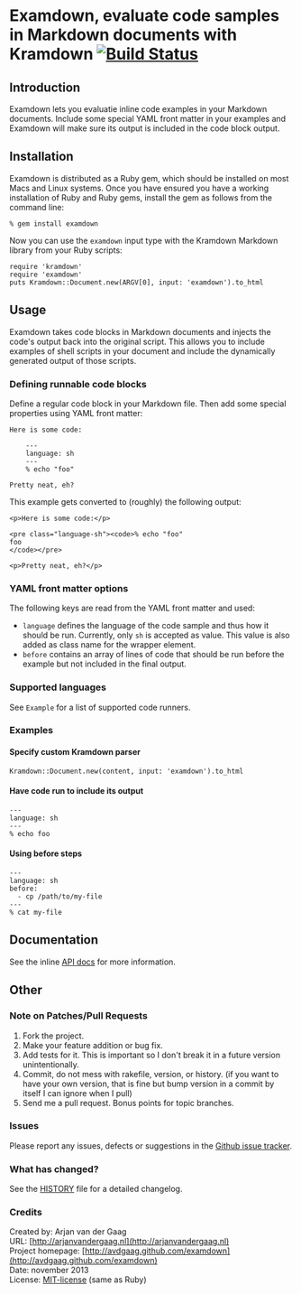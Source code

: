 # Examdown, evaluate code samples in Markdown documents with Kramdown [![Build Status](https://secure.travis-ci.org/avdgaag/examdown.png?branch=master)](http://travis-ci.org/avdgaag/examdown)

## Introduction

Examdown lets you evaluatie inline code examples in your Markdown documents.
Include some special YAML front matter in your examples and Examdown will make
sure its output is included in the code block output.

## Installation

Examdown is distributed as a Ruby gem, which should be installed on most Macs
and Linux systems. Once you have ensured you have a working installation of
Ruby and Ruby gems, install the gem as follows from the command line:

    % gem install examdown

Now you can use the `examdown` input type with the Kramdown Markdown
library from your Ruby scripts:

    require 'kramdown'
    require 'examdown'
    puts Kramdown::Document.new(ARGV[0], input: 'examdown').to_html

## Usage

Examdown takes code blocks in Markdown documents and injects the code's
output back into the original script. This allows you to include examples of
shell scripts in your document and include the dynamically generated output
of those scripts.

### Defining runnable code blocks

Define a regular code block in your Markdown file. Then add some special properties
using YAML front matter:

    Here is some code:

        ---
        language: sh
        ---
        % echo "foo"

    Pretty neat, eh?

This example gets converted to (roughly) the following output:

    <p>Here is some code:</p>

    <pre class="language-sh"><code>% echo "foo"
    foo
    </code></pre>

    <p>Pretty neat, eh?</p>

### YAML front matter options

The following keys are read from the YAML front matter and used:

* `language` defines the language of the code sample and thus how
  it should be run. Currently, only `sh` is accepted as value.
  This value is also added as class name for the wrapper element.
* `before` contains an array of lines of code that should be run
  before the example but not included in the final output.

### Supported languages

See `Example` for a list of supported code runners.

### Examples

#### Specify custom Kramdown parser

    Kramdown::Document.new(content, input: 'examdown').to_html

#### Have code run to include its output

    ---
    language: sh
    ---
    % echo foo

#### Using before steps

    ---
    language: sh
    before:
      - cp /path/to/my-file
    ---
    % cat my-file

## Documentation

See the inline [API docs](http://rubydoc.info/github/avdgaag/examdown/master/frames) for more information.

## Other

### Note on Patches/Pull Requests

1. Fork the project.
2. Make your feature addition or bug fix.
3. Add tests for it. This is important so I don't break it in a future version
   unintentionally.
4. Commit, do not mess with rakefile, version, or history. (if you want to have
   your own version, that is fine but bump version in a commit by itself I can
   ignore when I pull)
5. Send me a pull request. Bonus points for topic branches.

### Issues

Please report any issues, defects or suggestions in the [Github issue
tracker](https://github.com/avdgaag/examdown/issues).

### What has changed?

See the [HISTORY](https://github.com/avdgaag/examdown/blob/master/HISTORY.md) file for a detailed changelog.

### Credits

Created by: Arjan van der Gaag  
URL: [http://arjanvandergaag.nl](http://arjanvandergaag.nl)  
Project homepage: [http://avdgaag.github.com/examdown](http://avdgaag.github.com/examdown)  
Date: november 2013  
License: [MIT-license](https://github.com/avdgaag/examdown/LICENSE) (same as Ruby)
